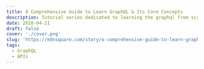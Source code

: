 ```yaml
---
title: A Comprehensive Guide to Learn GraphQL & Its Core Concepts
description: Tutorial series dedicated to learning the graphql from scratch with examples and working demos
date: 2020-04-21
draft: false
cover: './cover.png'
slug: 'https://ednsquare.com/story/a-comprehensive-guide-to-learn-graphql-its-core-concepts-with-examples------gr6f1v'
tags:
  - GraphQL
  - APIs
---
```

